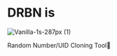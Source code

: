 # DRBN is
![Vanilla-1s-287px (1)](https://user-images.githubusercontent.com/104522915/199669980-f1bc059e-6972-4cb2-9174-ff44dee73cdd.gif)

Random Number/UID Cloning Tool🤖
